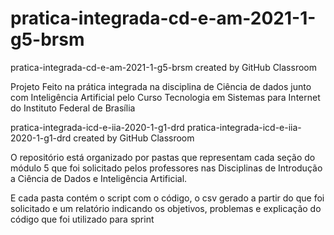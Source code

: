 # pratica-integrada-cd-e-am-2021-1-g5-brsm
pratica-integrada-cd-e-am-2021-1-g5-brsm created by GitHub Classroom

Projeto Feito na prática integrada na disciplina de Ciência de dados junto com Inteligência Artificial pelo Curso Tecnologia em Sistemas para Internet do Instituto Federal de Brasília

pratica-integrada-icd-e-iia-2020-1-g1-drd
pratica-integrada-icd-e-iia-2020-1-g1-drd created by GitHub Classroom

O repositório está organizado por pastas que representam cada seção do módulo 5 que foi solicitado pelos professores nas Disciplinas de Introdução a Ciência de Dados e Inteligência Artificial.

E cada pasta contém o script com o código, o csv gerado a partir do que foi solicitado e um relatório indicando os objetivos, problemas e explicação do código que foi utilizado para sprint
